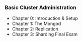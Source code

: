 ### Basic Cluster Administration 
- Chapter 0: Introduction & Setup
- Chapter 1: The Mongod 
- Chapter 2: Replication 
- Chapter 3: Sharding Final Exam
